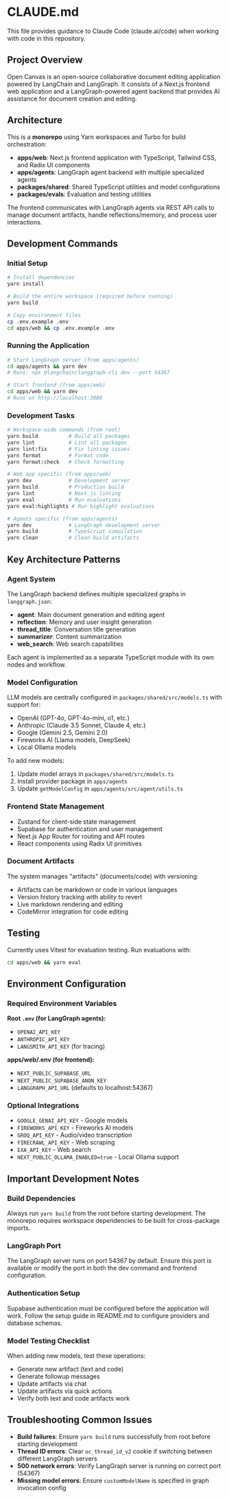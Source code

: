 # CLAUDE.md

This file provides guidance to Claude Code (claude.ai/code) when working with code in this repository.

## Project Overview

Open Canvas is an open-source collaborative document editing application powered by LangChain and LangGraph. It consists of a Next.js frontend web application and a LangGraph-powered agent backend that provides AI assistance for document creation and editing.

## Architecture

This is a **monorepo** using Yarn workspaces and Turbo for build orchestration:

- **apps/web**: Next.js frontend application with TypeScript, Tailwind CSS, and Radix UI components
- **apps/agents**: LangGraph agent backend with multiple specialized agents
- **packages/shared**: Shared TypeScript utilities and model configurations
- **packages/evals**: Evaluation and testing utilities

The frontend communicates with LangGraph agents via REST API calls to manage document artifacts, handle reflections/memory, and process user interactions.

## Development Commands

### Initial Setup
```bash
# Install dependencies
yarn install

# Build the entire workspace (required before running)
yarn build

# Copy environment files
cp .env.example .env
cd apps/web && cp .env.example .env
```

### Running the Application
```bash
# Start LangGraph server (from apps/agents)
cd apps/agents && yarn dev
# Runs: npx @langchain/langgraph-cli dev --port 54367

# Start frontend (from apps/web)
cd apps/web && yarn dev
# Runs on http://localhost:3000
```

### Development Tasks
```bash
# Workspace-wide commands (from root)
yarn build          # Build all packages
yarn lint           # Lint all packages
yarn lint:fix       # Fix linting issues
yarn format         # Format code
yarn format:check   # Check formatting

# Web app specific (from apps/web)
yarn dev            # Development server
yarn build          # Production build
yarn lint           # Next.js linting
yarn eval           # Run evaluations
yarn eval:highlights # Run highlight evaluations

# Agents specific (from apps/agents)
yarn dev            # LangGraph development server
yarn build          # TypeScript compilation
yarn clean          # Clean build artifacts
```

## Key Architecture Patterns

### Agent System
The LangGraph backend defines multiple specialized graphs in `langgraph.json`:
- **agent**: Main document generation and editing agent
- **reflection**: Memory and user insight generation  
- **thread_title**: Conversation title generation
- **summarizer**: Content summarization
- **web_search**: Web search capabilities

Each agent is implemented as a separate TypeScript module with its own nodes and workflow.

### Model Configuration
LLM models are centrally configured in `packages/shared/src/models.ts` with support for:
- OpenAI (GPT-4o, GPT-4o-mini, o1, etc.)
- Anthropic (Claude 3.5 Sonnet, Claude 4, etc.)
- Google (Gemini 2.5, Gemini 2.0)
- Fireworks AI (Llama models, DeepSeek)
- Local Ollama models

To add new models:
1. Update model arrays in `packages/shared/src/models.ts`
2. Install provider package in `apps/agents`
3. Update `getModelConfig` in `apps/agents/src/agent/utils.ts`

### Frontend State Management
- Zustand for client-side state management
- Supabase for authentication and user management
- Next.js App Router for routing and API routes
- React components using Radix UI primitives

### Document Artifacts
The system manages "artifacts" (documents/code) with versioning:
- Artifacts can be markdown or code in various languages
- Version history tracking with ability to revert
- Live markdown rendering and editing
- CodeMirror integration for code editing

## Testing

Currently uses Vitest for evaluation testing. Run evaluations with:
```bash
cd apps/web && yarn eval
```

## Environment Configuration

### Required Environment Variables
**Root `.env` (for LangGraph agents):**
- `OPENAI_API_KEY`
- `ANTHROPIC_API_KEY`
- `LANGSMITH_API_KEY` (for tracing)

**apps/web/.env (for frontend):**
- `NEXT_PUBLIC_SUPABASE_URL`
- `NEXT_PUBLIC_SUPABASE_ANON_KEY`
- `LANGGRAPH_API_URL` (defaults to localhost:54367)

### Optional Integrations
- `GOOGLE_GENAI_API_KEY` - Google models
- `FIREWORKS_API_KEY` - Fireworks AI models
- `GROQ_API_KEY` - Audio/video transcription
- `FIRECRAWL_API_KEY` - Web scraping
- `EXA_API_KEY` - Web search
- `NEXT_PUBLIC_OLLAMA_ENABLED=true` - Local Ollama support

## Important Development Notes

### Build Dependencies
Always run `yarn build` from the root before starting development. The monorepo requires workspace dependencies to be built for cross-package imports.

### LangGraph Port
The LangGraph server runs on port 54367 by default. Ensure this port is available or modify the port in both the dev command and frontend configuration.

### Authentication Setup
Supabase authentication must be configured before the application will work. Follow the setup guide in README.md to configure providers and database schemas.

### Model Testing Checklist
When adding new models, test these operations:
- Generate new artifact (text and code)
- Generate followup messages
- Update artifacts via chat
- Update artifacts via quick actions
- Verify both text and code artifacts work

## Troubleshooting Common Issues

- **Build failures**: Ensure `yarn build` runs successfully from root before starting development
- **Thread ID errors**: Clear `oc_thread_id_v2` cookie if switching between different LangGraph servers
- **500 network errors**: Verify LangGraph server is running on correct port (54367)
- **Missing model errors**: Ensure `customModelName` is specified in graph invocation config
